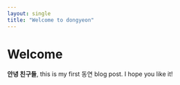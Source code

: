 ```yaml
---
layout: single
title: "Welcome to dongyeon"
---
```


# Welcome

**안녕 친구들**, this is my first 동연 blog post.
I hope you like it!
